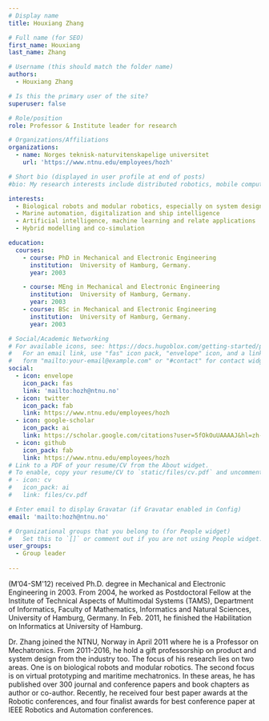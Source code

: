 ```yaml
---
# Display name
title: Houxiang Zhang

# Full name (for SEO)
first_name: Houxiang 
last_name: Zhang

# Username (this should match the folder name)
authors:
  - Houxiang Zhang

# Is this the primary user of the site?
superuser: false

# Role/position
role: Professor & Institute leader for research

# Organizations/Affiliations
organizations:
  - name: Norges teknisk-naturvitenskapelige universitet
    url: 'https://www.ntnu.edu/employees/hozh'

# Short bio (displayed in user profile at end of posts)
#bio: My research interests include distributed robotics, mobile computing and programmable matter.

interests:
  - Biological robots and modular robotics, especially on system design and locomotion control
  - Marine automation, digitalization and ship intelligence
  - Artificial intelligence, machine learning and relate applications
  - Hybrid modelling and co-simulation

education:
  courses:
    - course: PhD in Mechanical and Electronic Engineering
      institution:  University of Hamburg, Germany.
      year: 2003

    - course: MEng in Mechanical and Electronic Engineering
      institution:  University of Hamburg, Germany.
      year: 2003
    - course: BSc in Mechanical and Electronic Engineering
      institution:  University of Hamburg, Germany.
      year: 2003

# Social/Academic Networking
# For available icons, see: https://docs.hugoblox.com/getting-started/page-builder/#icons
#   For an email link, use "fas" icon pack, "envelope" icon, and a link in the
#   form "mailto:your-email@example.com" or "#contact" for contact widget.
social:
  - icon: envelope
    icon_pack: fas
    link: 'mailto:hozh@ntnu.no'
  - icon: twitter
    icon_pack: fab
    link: https://www.ntnu.edu/employees/hozh
  - icon: google-scholar
    icon_pack: ai
    link: https://scholar.google.com/citations?user=5fOkOuUAAAAJ&hl=zh-CN
  - icon: github
    icon_pack: fab
    link: https://www.ntnu.edu/employees/hozh
# Link to a PDF of your resume/CV from the About widget.
# To enable, copy your resume/CV to `static/files/cv.pdf` and uncomment the lines below.
# - icon: cv
#   icon_pack: ai
#   link: files/cv.pdf

# Enter email to display Gravatar (if Gravatar enabled in Config)
email: 'mailto:hozh@ntnu.no'

# Organizational groups that you belong to (for People widget)
#   Set this to `[]` or comment out if you are not using People widget.
user_groups:
  - Group leader
 
---
```


(M’04-SM'12) received Ph.D. degree in Mechanical and Electronic Engineering in 2003. From 2004, he worked as Postdoctoral Fellow at the Institute of Technical Aspects of Multimodal Systems (TAMS), Department of Informatics, Faculty of Mathematics, Informatics and Natural Sciences, University of Hamburg, Germany. In Feb. 2011, he finished the Habilitation on Informatics at University of Hamburg.

Dr. Zhang joined the NTNU, Norway in April 2011 where he is a Professor on Mechatronics. From 2011-2016, he hold a gift professorship on product and system design from the industry too. The focus of his research lies on two areas. One is on biological robots and modular robotics. The second focus is on virtual prototyping and maritime mechatronics. In these areas, he has published over 300 journal and conference papers and book chapters as author or co-author. Recently, he received four best paper awards at the Robotic conferences, and four finalist awards for best conference paper at IEEE Robotics and Automation conferences.